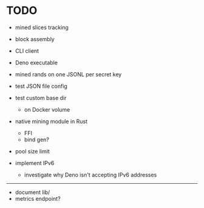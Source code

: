 # TODO

- mined slices tracking
- block assembly

- CLI client

- Deno executable

- mined rands on one JSONL per secret key

- test JSON file config
- test custom base dir
  - on Docker volume

- native mining module in Rust
  - FFI
  - bind gen?

- pool size limit

- implement IPv6
  - investigate why Deno isn't accepting IPv6 addresses

---

- document lib/
- metrics endpoint?

